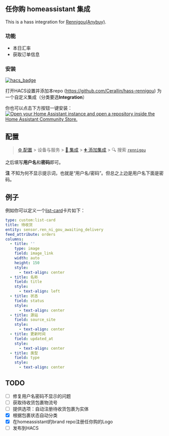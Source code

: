 ## 任你购 homeassistant 集成

This is a hass integration for [Rennigou(Anybuy)](https://rennigou.jp).

### 功能

- 本日汇率
- 获取订单信息

### 安装

[![hacs_badge](https://img.shields.io/badge/HACS-Custom-41BDF5.svg)](https://github.com/hacs/integration)

打开HACS设置并添加本repo (https://github.com/Cerallin/hass-rennigou) 为一个自定义集成（分类要选**Integration**）

你也可以点击下方按钮一键安装：
[![Open your Home Assistant instance and open a repository inside the Home Assistant Community Store.](https://my.home-assistant.io/badges/hacs_repository.svg)](https://my.home-assistant.io/redirect/hacs_repository/?category=Integration&repository=hass-rennigou&owner=Cerallin)

## 配置

> [⚙️ 配置](https://my.home-assistant.io/redirect/config) > 设备与服务 > [🧩 集成](https://my.home-assistant.io/redirect/integrations) > [➕ 添加集成](https://my.home-assistant.io/redirect/config_flow_start?domain=rennigou) > 🔍 搜索 [`rennigou`](https://my.home-assistant.io/redirect/config_flow_start?domain=rennigou)


之后填写**用户名**和**密码**即可。

**注** 不知为何不显示提示词，也就是“用户名/密码”。但总之上边是用户名下面是密码。

## 例子

例如你可以定义一个[list-card](https://github.com/iantrich/list-card)卡片如下：
```yaml
type: custom:list-card
title: 待收货
entity: sensor.ren_ni_gou_awaiting_delivery
feed_attribute: orders
columns:
  - title: ''
    type: image
    field: image_link
    width: auto
    height: 150
    style:
      - text-align: center
  - title: 名称
    field: title
    style:
      - text-align: left
  - title: 状态
    field: status
    style:
      - text-align: center
  - title: 源站
    field: source_site
    style:
      - text-align: center
  - title: 更新时间
    field: updated_at
    style:
      - text-align: center
  - title: 类型
    field: type
    style:
      - text-align: center
```

## TODO

- [ ] 修复用户名密码不显示的问题
- [ ] 获取待收货包裹物流号
- [ ] 提供选项：自动注册待收货包裹为实体
- [x] 根据包裹状态自动分类
- [x] 在homeassistant的brand repo注册任你购的Logo
- [ ] 发布到HACS